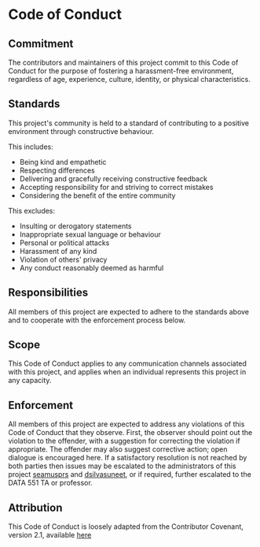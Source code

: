 # Code of Conduct

## Commitment

The contributors and maintainers of this project commit to this Code of Conduct for the purpose of fostering a harassment-free environment, regardless of age, experience, culture, identity, or physical characteristics.

## Standards

This project's community is held to a standard of contributing to a positive environment through constructive behaviour.

This includes:

- Being kind and empathetic
- Respecting differences
- Delivering and gracefully receiving constructive feedback
- Accepting responsibility for and striving to correct mistakes
- Considering the benefit of the entire community

This excludes:

- Insulting or derogatory statements
- Inappropriate sexual language or behaviour
- Personal or political attacks
- Harassment of any kind
- Violation of others' privacy
- Any conduct reasonably deemed as harmful

## Responsibilities

All members of this project are expected to adhere to the standards above and to cooperate with the enforcement process below.

## Scope

This Code of Conduct applies to any communication channels associated with this project, and applies when an individual represents this project in any capacity.

## Enforcement

All members of this project are expected to address any violations of this Code of Conduct that they observe. First, the observer should point out the violation to the offender, with a suggestion for correcting the violation if appropriate. The offender may also suggest corrective action; open dialogue is encouraged here. If a satisfactory resolution is not reached by both parties then issues may be escalated to the administrators of this project [seamusprs](https://github.com/seamusprs) and [dsilvasuneet](https://github.com/dsilvasuneet), or if required, further escalated to the DATA 551 TA or professor.

## Attribution

This Code of Conduct is loosely adapted from the Contributor Covenant, version 2.1, available [here](https://www.contributor-covenant.org/version/2/1/code_of_conduct.html)